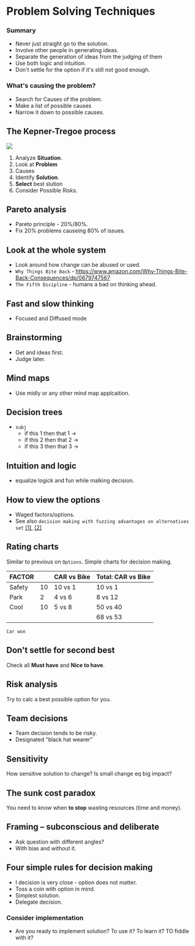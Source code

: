 # Problem Solving Techniques

### Summary

  * Never just straight go to the solution.
  * Involve other people in generating ideas.
  * Separate the generation of ideas from the judging of them
  * Use both logic and intuition.
  * Don't settle for the option if it's still not good enough.

### What's causing the problem?

  * Search for Causes of the problem.
  * Make a list of possible causes
  * Narrow it down to possible causes.

## The Kepner-Tregoe process

![](images/problem-solving-kepner-tregoe.jpg)

  1. Analyze **Situation**.
  2. Look at **Problem**
  3. Causes
  4. Identify **Solution**.
  5. **Select** best slution
  5. Consider Possible Risks.

## Pareto analysis

* Pareto principle - 20%/80%.
* Fix 20% problems causeing 80% of issues.

## Look at the whole system

  * Look around how change can be abused or used.
  * `Why Things Bite Back` - https://www.amazon.com/Why-Things-Bite-Back-Consequences/dp/0679747567
  * `The Fifth Dicipline` - humans a bad on thinking ahead.

## Fast and slow thinking

 * Focused and Diffused mode

## Brainstorming

  * Get and ideas first.
  * Judge later.


## Mind maps
  * Use midly or any other mind map applcaition.

## Decision trees
  * `subj`
    * if this 1 then that 1 ->
    * if this 2 then that 2 ->
    * if this 3 then that 3 ->




## Intuition and logic
* equalize logick and fun while malking decision.


## How to view the options
  * Waged factors/options.
  * See also `decision making with fuzzing advantages on alternatives set` [[1]](https://github.com/butuzov/CS122-KPI/tree/master/Decision-Theory/Control_Work_2), [[2]](https://github.com/butuzov/CS122-KPI/blob/master/Analytic-Ierarchy-Process/iararchy-analysys-methods)



## Rating charts

Similar to previous on `Options`. Simple charts for decision making.

| FACTOR |    | CAR vs Bike | Total: CAR vs Bike |
|--------|----|-------------|--------------------|
| Safety | 10 | 10  vs   1  |         10 vs 1    |
| Park   | 2  | 4   vs   6  |          8 vs 12   |
| Cool   | 10 | 5   vs   8  |         50 vs 40   |
|        |    |             |         68 vs 53   |

`Car won`


## Don't settle for second best
  Check all **Must have** and **Nice to have**.

## Risk analysis
  Try to calc a best possible option for you.

## Team decisions
  * Team decision tends to be risky.
  * Designated "black hat wearer"

## Sensitivity
  How sensitive solution to change? Is small change eq big impact?

## The sunk cost paradox
  You need to know when **to stop** wasting resources (time and money).


## Framing – subconscious and deliberate
  * Ask question with different angles?
  * With bias and without it.

## Four simple rules for decision making

  * I decision is very close - option does not matter.
  * Toss a coin with option in mind.
  * Simplest solution.
  * Delegate decision.

### Consider implementation

  * Are you ready to implement solution? To use it? To learn it? TO fiddle with it?
